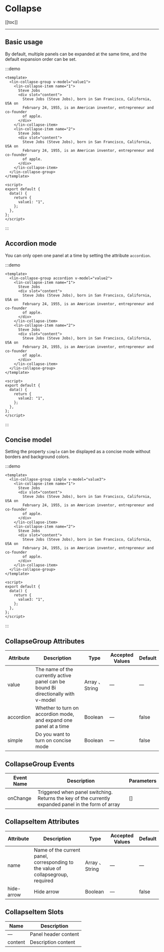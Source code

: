 # Collapse

[[toc]]

---

## Basic usage

By default, multiple panels can be expanded at the same time, and the default expansion order can be set.

:::demo

```vue
<template>
  <lin-collapse-group v-model="value1">
    <lin-collapse-item name="1">
      Steve Jobs
      <div slot="content">
        Steve Jobs (Steve Jobs), born in San Francisco, California, USA on
        February 24, 1955, is an American inventor, entrepreneur and co-founder
        of apple.
      </div>
    </lin-collapse-item>
    <lin-collapse-item name="2">
      Steve Jobs
      <div slot="content">
        Steve Jobs (Steve Jobs), born in San Francisco, California, USA on
        February 24, 1955, is an American inventor, entrepreneur and co-founder
        of apple.
      </div>
    </lin-collapse-item>
  </lin-collapse-group>
</template>

<script>
export default {
  data() {
    return {
      value1: "1",
    };
  },
};
</script>
```

:::

## Accordion mode

You can only open one panel at a time by setting the attribute `accordion`.

:::demo

```vue
<template>
  <lin-collapse-group accordion v-model="value2">
    <lin-collapse-item name="1">
      Steve Jobs
      <div slot="content">
        Steve Jobs (Steve Jobs), born in San Francisco, California, USA on
        February 24, 1955, is an American inventor, entrepreneur and co-founder
        of apple.
      </div>
    </lin-collapse-item>
    <lin-collapse-item name="2">
      Steve Jobs
      <div slot="content">
        Steve Jobs (Steve Jobs), born in San Francisco, California, USA on
        February 24, 1955, is an American inventor, entrepreneur and co-founder
        of apple.
      </div>
    </lin-collapse-item>
  </lin-collapse-group>
</template>

<script>
export default {
  data() {
    return {
      value2: "1",
    };
  },
};
</script>
```

:::

## Concise model

Setting the property `simple` can be displayed as a concise mode without borders and background colors.

:::demo

```vue
<template>
  <lin-collapse-group simple v-model="value3">
    <lin-collapse-item name="1">
      Steve Jobs
      <div slot="content">
        Steve Jobs (Steve Jobs), born in San Francisco, California, USA on
        February 24, 1955, is an American inventor, entrepreneur and co-founder
        of apple.
      </div>
    </lin-collapse-item>
    <lin-collapse-item name="2">
      Steve Jobs
      <div slot="content">
        Steve Jobs (Steve Jobs), born in San Francisco, California, USA on
        February 24, 1955, is an American inventor, entrepreneur and co-founder
        of apple.
      </div>
    </lin-collapse-item>
  </lin-collapse-group>
</template>

<script>
export default {
  data() {
    return {
      value3: "1",
    };
  },
};
</script>
```

:::

## CollapseGroup Attributes

| Attribute | Description                                                                       | Type            | Accepted Values | Default |
| --------- | --------------------------------------------------------------------------------- | --------------- | --------------- | ------- |
| value     | The name of the currently active panel can be bound Bi directionally with v-model | Array 、 String | —               | —       |
| accordion | Whether to turn on accordion mode, and expand one panel at a time                 | Boolean         | —               | false   |
| simple    | Do you want to turn on concise mode                                               | Boolean         | —               | false   |

## CollapseGroup Events

| Event Name | Description                                                                                          | Parameters |
| ---------- | ---------------------------------------------------------------------------------------------------- | ---------- |
| onChange   | Triggered when panel switching. Returns the key of the currently expanded panel in the form of array | []         |

## CollapseItem Attributes

| Attribute  | Description                                                                      | Type           | Accepted Values | Default |
| ---------- | -------------------------------------------------------------------------------- | -------------- | --------------- | ------- |
| name       | Name of the current panel, corresponding to the value of collapsegroup, required | Array 、String | —               | —       |
| hide-arrow | Hide arrow                                                                       | Boolean        | —               | false   |

## CollapseItem Slots

| Name    | Description          |
| ------- | -------------------- |
| —       | Panel header content |
| content | Description content  |
